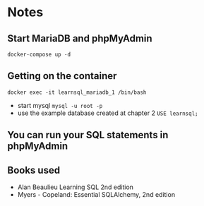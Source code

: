 # Notes
## Start MariaDB and phpMyAdmin
``
docker-compose up -d
``
## Getting on the container
``
docker exec -it learnsql_mariadb_1 /bin/bash
``

+ start mysql
``mysql -u root -p``
+ use the example database created at chapter 2
``USE learnsql;``
## You can run your SQL statements in phpMyAdmin

## Books used
+ Alan Beaulieu Learning SQL 2nd edition
+ Myers - Copeland: Essential SQLAlchemy, 2nd edition